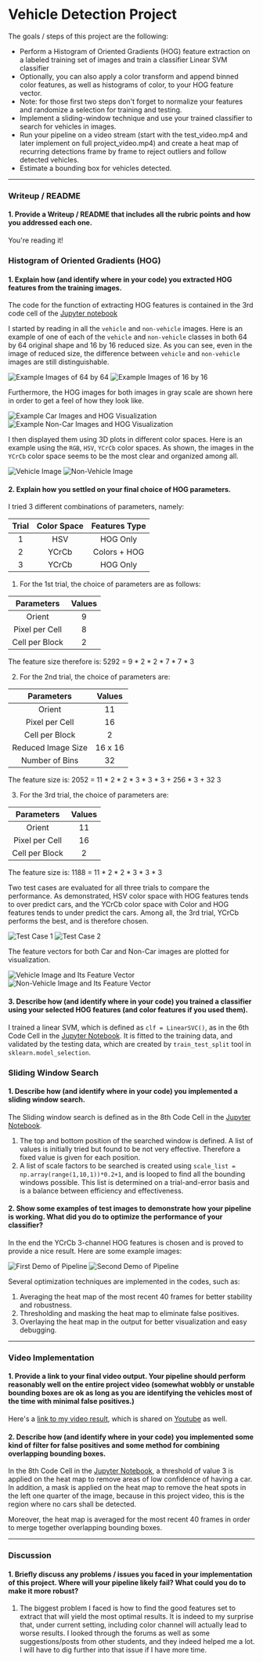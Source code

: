 # **Vehicle Detection Project**

The goals / steps of this project are the following:

* Perform a Histogram of Oriented Gradients (HOG) feature extraction on a labeled training set of images and train a classifier Linear SVM classifier
* Optionally, you can also apply a color transform and append binned color features, as well as histograms of color, to your HOG feature vector. 
* Note: for those first two steps don't forget to normalize your features and randomize a selection for training and testing.
* Implement a sliding-window technique and use your trained classifier to search for vehicles in images.
* Run your pipeline on a video stream (start with the test_video.mp4 and later implement on full project_video.mp4) and create a heat map of recurring detections frame by frame to reject outliers and follow detected vehicles.
* Estimate a bounding box for vehicles detected.

[//]: # (Image References)
[image1]: ./output_images/image1.png
[image2]: ./output_images/image2.png
[image3]: ./output_images/image9.png
[image4]: ./output_images/image10.png
[image5]: ./output_images/image11.png
[image6]: ./output_images/image12.png
[image7]: ./output_images/clip1.JPG
[image8]: ./output_images/clip2.JPG
[image9]: ./output_images/clip3.JPG
[image10]: ./output_images/clip4.JPG
[image11]: ./output_images/image15.png
[image12]: ./output_images/image16.png
[video1]: ./output_images/test_output.mp4

---

### Writeup / README

#### 1. Provide a Writeup / README that includes all the rubric points and how you addressed each one.

You're reading it!

### Histogram of Oriented Gradients (HOG)

#### 1. Explain how (and identify where in your code) you extracted HOG features from the training images.

The code for the function of extracting HOG features is contained in the 3rd code cell of the [Jupyter notebook](https://github.com/cedricxie/CarND-Vehicle-Detection/blob/master/vehicle_detection_YX.ipynb)

I started by reading in all the `vehicle` and `non-vehicle` images.  Here is an example of one of each of the `vehicle` and `non-vehicle` classes in both 64 by 64 original shape and 16 by 16 reduced size. As you can see, even in the image of reduced size, the difference between `vehicle` and `non-vehicle` images are still distinguishable.

![Example Images of 64 by 64][image1]
![Example Images of 16 by 16][image2]

Furthermore, the HOG images for both images in gray scale are shown here in order to get a feel of how they look like.

![Example Car Images and HOG Visualization][image3]
![Example Non-Car Images and HOG Visualization][image4]

I then displayed them using 3D plots in different color spaces. Here is an example using the `RGB`, `HSV`, `YCrCb` color spaces. As shown, the images in the `YCrCb` color space seems to be the most clear and organized among all.

![Vehicle Image][image7]
![Non-Vehicle Image][image8]

#### 2. Explain how you settled on your final choice of HOG parameters.

I tried 3 different combinations of parameters, namely:

| Trial  | Color Space   | Features Type   | 
|:------:|:-------------:|:---------------:| 
| 1      | HSV           |  HOG Only       | 
| 2      | YCrCb         | Colors + HOG    | 
| 3      | YCrCb         | HOG Only        | 

1. For the 1st trial, the choice of parameters are as follows:

| Parameters       | Values     |
|:----------------:|:----------:|
| Orient           | 9          |
| Pixel per Cell   | 8          |
| Cell per Block   | 2          | 

The feature size therefore is: 5292 = 9 * 2 * 2 * 7 * 7 * 3 

2. For the 2nd trial, the choice of parameters are:

| Parameters        | Values     |
|:-----------------:|:----------:|
| Orient            | 11         |
| Pixel per Cell    | 16         |
| Cell per Block    | 2          | 
| Reduced Image Size| 16 x 16    | 
| Number of Bins    | 32         | 

The feature size is: 2052 = 11 * 2 * 2 * 3 * 3 * 3 + 256 * 3 + 32  3

3. For the 3rd trial, the choice of parameters are:

| Parameters        | Values     |
|:-----------------:|:----------:|
| Orient            | 11         |
| Pixel per Cell    | 16         |
| Cell per Block    | 2          |  

The feature size is: 1188 = 11 * 2 * 2 * 3 * 3 * 3

Two test cases are evaluated for all three trials to compare the performance. As demonstrated, HSV color space with HOG features tends to over predict cars, and the YCrCb color space with Color and HOG features tends to under predict the cars. Among all, the 3rd trial, YCrCb performs the best, and is therefore chosen.

![Test Case 1][image9]
![Test Case 2][image10]

The feature vectors for both Car and Non-Car images are plotted for visualization.

![Vehicle Image and Its Feature Vector][image5]
![Non-Vehicle Image and Its Feature Vector][image6]

#### 3. Describe how (and identify where in your code) you trained a classifier using your selected HOG features (and color features if you used them).

I trained a linear SVM, which is defined as ```clf = LinearSVC()```, as in the 6th Code Cell in the [Jupyter Notebook](https://github.com/cedricxie/CarND-Vehicle-Detection/blob/master/vehicle_detection_YX.ipynb). It is fitted to the training data, and validated by the testing data, which are created by ```train_test_split``` tool in ```sklearn.model_selection```.

### Sliding Window Search

#### 1. Describe how (and identify where in your code) you implemented a sliding window search.

The Sliding window search is defined as in the 8th Code Cell in the [Jupyter Notebook]().
1. The top and bottom position of the searched window is defined. A list of values is initially tried but found to be not very effective. Therefore a fixed value is given for each position.
2. A list of scale factors to be searched is created using ```scale_list = np.array(range(1,10,1))*0.2+1```, and is looped to find all the bounding windows possible. This list is determined on a trial-and-error basis and is a balance between efficiency and effectiveness.

#### 2. Show some examples of test images to demonstrate how your pipeline is working.  What did you do to optimize the performance of your classifier?

In the end the YCrCb 3-channel HOG features is chosen and is proved to provide a nice result.  Here are some example images:

![First Demo of Pipeline][image11]
![Second Demo of Pipeline][image12]

Several optimization techniques are implemented in the codes, such as:
1. Averaging the heat map of the most recent 40 frames for better stability and robustness.
2. Thresholding and masking the heat map to eliminate false positives.
3. Overlaying the heat map in the output for better visualization and easy debugging.
---

### Video Implementation

#### 1. Provide a link to your final video output.  Your pipeline should perform reasonably well on the entire project video (somewhat wobbly or unstable bounding boxes are ok as long as you are identifying the vehicles most of the time with minimal false positives.)

Here's a [link to my video result](./output_images/test_output.mp4), which is shared on [Youtube](https://youtu.be/dMt90mkirzw) as well.


#### 2. Describe how (and identify where in your code) you implemented some kind of filter for false positives and some method for combining overlapping bounding boxes.

In the 8th Code Cell in the [Jupyter Notebook](https://github.com/cedricxie/CarND-Vehicle-Detection/blob/master/vehicle_detection_YX.ipynb), a threshold of value 3 is applied on the heat map to remove areas of low confidence of having a car. In addition, a mask is applied on the heat map to remove the heat spots in the left one quarter of the image, because in this project video, this is the region where no cars shall be detected.

Moreover, the heat map is averaged for the most recent 40 frames in order to merge together overlapping bounding boxes.

---

### Discussion

#### 1. Briefly discuss any problems / issues you faced in your implementation of this project.  Where will your pipeline likely fail?  What could you do to make it more robust?

1. The biggest problem I faced is how to find the good features set to extract that will yield the most optimal results. It is indeed to my surprise that, under current setting, including color channel will actually lead to worse results. I looked through the forums as well as some suggestions/posts from other students, and they indeed helped me a lot. I will have to dig further into that issue if I have more time. 
